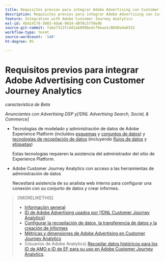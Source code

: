 ```yaml
---
title: Requisitos previos para integrar Adobe Advertising con Customer Journey Analytics
description: Requisitos previos para integrar Adobe Advertising con Customer Journey Analytics
feature: Integration with Adobe Customer Journey Analytics
exl-id: 4bd14178-5003-4da6-9034-d070c57f0e9b
source-git-commit: fabe7312fc4d1ab899bedcf9eae1c8040a4a6532
workflow-type: tm+mt
source-wordcount: '140'
ht-degree: 0%

---
```


# Requisitos previos para integrar Adobe Advertising con Customer Journey Analytics

*característica de Beta*

*Anunciantes con Advertising DSP y[!DNL Advertising Search, Social, & Commerce]*

* Tecnologías de modelado y administración de datos de Adobe Experience Platform (incluidos [esquemas](https://experienceleague.adobe.com/en/docs/experience-platform/xdm/home) y [conjuntos de datos](https://experienceleague.adobe.com/en/docs/experience-platform/catalog/datasets/overview)) y [tecnologías de recopilación de datos](https://experienceleague.adobe.com/en/docs/experience-platform/collection/home) (incluyendo [flujos de datos](https://experienceleague.adobe.com/en/docs/experience-platform/datastreams/overview) y [etiquetas](https://experienceleague.adobe.com/en/docs/experience-platform/tags/home))

  Estas tecnologías requieren la asistencia del administrador del sitio de Experience Platform.

* Adobe Customer Journey Analytics con acceso a las herramientas de administración de datos

  Necesitará asistencia de su analista web interno para configurar una conexión con su conjunto de datos y crear informes.

>[!MORELIKETHIS]
>
>* [Información general](overview.md)
>* [ID de Adobe Advertising usados por [!DNL Customer Journey Analytics]](ids.md)
>* [Configurar la recopilación de datos, la transferencia de datos y la creación de informes](set-up.md)
>* [Métricas y dimensiones de Adobe Advertising en Customer Journey Analytics](advertising-data-in-cja.md)
>* (Usuarios de Adobe Analytics) [Recopilar datos históricos para los ID de AMO e ID de EF para su uso en Adobe Customer Journey Analytics](/help/integrations/analytics/rvars-to-evars.md).
